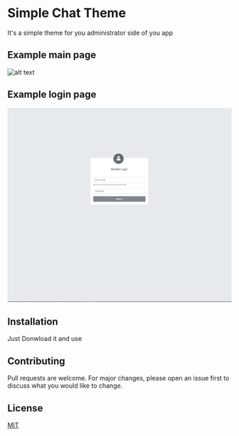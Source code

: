 # Simple Chat Theme

It's a simple theme for you administrator side of you app

## Example main page

![alt text](assets/img/page.PNG "Description goes here")

## Example login page

![alt text](assest/img/login.PNG "Description goes here")

## Installation

Just Donwload it and use

## Contributing
Pull requests are welcome. For major changes, please open an issue first to discuss what you would like to change.

## License
[MIT](https://choosealicense.com/licenses/mit/)
